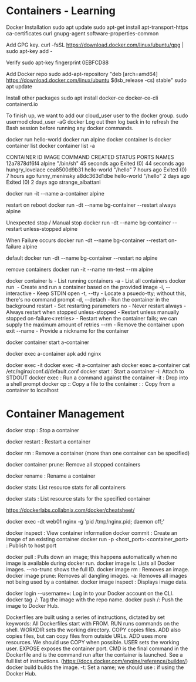 # Containers - Learning

Docker Installation
sudo apt update
sudo apt-get install apt-transport-https ca-certificates curl gnupg-agent software-properties-common

Add GPG key.
curl -fsSL https://download.docker.com/linux/ubuntu/gpg | sudo apt-key add -

Verify 
sudo apt-key fingerprint 0EBFCD88

Add Docker repo
sudo add-apt-repository  "deb [arch=amd64] https://download.docker.com/linux/ubuntu $(lsb_release -cs) stable"
sudo apt update

Install other packages
sudo apt install docker-ce docker-ce-cli containerd.io

To finish up, we want to add our cloud_user user to the docker group.
sudo usermod cloud_user -aG docker
Log out then log back in to refresh the Bash session before running any docker commands.


docker run hello-world
docker run alpine
docker container ls
docker container list
docker container list -a

CONTAINER ID   IMAGE         COMMAND     CREATED          STATUS                      PORTS     NAMES
12a7878df6f4   alpine        "/bin/sh"   45 seconds ago   Exited (0) 44 seconds ago             hungry_lovelace
cea8500d9b31   hello-world   "/hello"    7 hours ago      Exited (0) 7 hours ago                funny_meninsky
a8dc363d1dbe   hello-world   "/hello"    2 days ago       Exited (0) 2 days ago                 strange_albattani


docker run -it --name a-container alpine

restart on reboot
docker run -dt --name bg-container --restart always alpine

Unexpected stop / Manual stop
docker run -dt --name bg-container --restart unless-stopped alpine

When Failure occurs
docker run -dt --name bg-container --restart on-failure alpine

default
docker run -dt --name bg-container --restart no alpine



remove containers
docker run -it --name rm-test --rm alpine


docker container ls - List running containers
-a - List all containers
docker run <image> - Create and run a container based on the provided image
-i, --interactive - Keep STDIN open
-t, --tty - Locate a psuedo-tty; without this, there's no command prompt
-d, --detach - Run the container in the background
restart <value> - Set restarting parameters
no - Never restart
always - Always restart when stopped
unless-stopped - Restart unless manually stopped
on-failure<:retries> - Restart when the container fails; we can supply the maximum amount of retries
--rm - Remove the container upon exit
--name <name> - Provide a nickname for the container


docker container start a-container

docker exec a-container apk add nginx

docker exec -it <container> <shell>
docker exec -it a-container ash
docker exec a-container cat /etc/nginx/conf.d/default.conf
docker start <container>: Start a container
-i: Attach to STDOUT
docker exec <container> <command>: Run a command against the container
-it <container> <shell>: Drop into a shell prompt
docker cp <source> <container>:<destination>: Copy a file to the container
<container>:<source> <destination>: Copy from a container to localhost

# Container Management 
docker stop <container>: Stop a container

docker restart <container>: Restart a container

docker rm <container>: Remove a container (more than one container can be specified)

docker container prune: Remove all stopped containers

docker rename <container> <new-name>: Rename a container

docker stats: List resource stats for all containers

docker stats <container>: List resource stats for the specified container


https://dockerlabs.collabnix.com/docker/cheatsheet/ 


docker exec -dt web01 nginx -g 'pid /tmp/nginx.pid; daemon off;'

docker inspect <container>: View container information
docker commit <container> <image-name>: Create an image of an existing container
docker run -p <host_port>:<container_port> <container>: Publish to host port


docker pull <image>: Pulls down an image; this happens automatically when no image is available during docker run.
docker image ls: Lists all Docker images.
--no-trunc shows the full ID.
docker image rm <image>: Removes an image.
docker image prune: Removes all dangling images.
-a: Removes all images not being used by a container.
docker image inspect <image>: Displays image data.


docker login --username=<username>: Log in to your Docker account on the CLI.
docker tag <image> <username>/<reponame>: Tag the image with the repo name.
docker push <username>/<reponame>: Push the image to Docker Hub.

  Dockerfiles are built using a series of instructions, dictated by set keywords:
All Dockerfiles start with FROM.
RUN runs commands on the shell.
WORKDIR sets the working directory.
COPY copies files.
ADD also copies files, but can copy files from outside URLs.
ADD uses more resources.
We should use COPY when possible.
USER sets the working user.
EXPOSE exposes the container port.
CMD is the final command in the Dockerfile and is the command run after the container is launched.
See a full list of instructions. (https://docs.docker.com/engine/reference/builder/)
docker build <dockerfile> builds the image.
-t: Set a name; we should use <username>:<imagename> if using the Docker Hub.  
